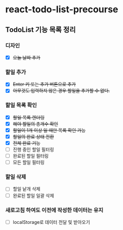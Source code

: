 # react-todo-list-precourse

## TodoList 기능 목록 정리

### 디자인

- [x] <s>오늘 날짜 추가</s>

### 할일 추가

- [x] <s>Enter 키 또는 추가 버튼으로 추가</s>
- [x] <s>아무것도 입력하지 않은 경우 할일을 추가할 수 없다.</s>

### 할일 목록 확인

- [x] <s>할일 목록 렌더링</s>
- [x] <s>해야 할일의 총개수 확인</s>
- [x] <s>할일이 1개 이상 일 때만 목록 확인 가능</s>
- [x] <s>할일의 완료 상태 전환</s>
- [x] <s>전체 완료 기능</s>
- [ ] 진행 중인 할일 필터링
- [ ] 완료된 할일 필터링
- [ ] 모든 할일 필터링

### 할일 삭제

- [ ] 할일 낱개 삭제
- [ ] 완료된 할일 일괄 삭제

### 새로고침 하여도 이전에 작성한 데이터는 유지

- [ ] localStorage로 데이터 전달 및 받아오기

